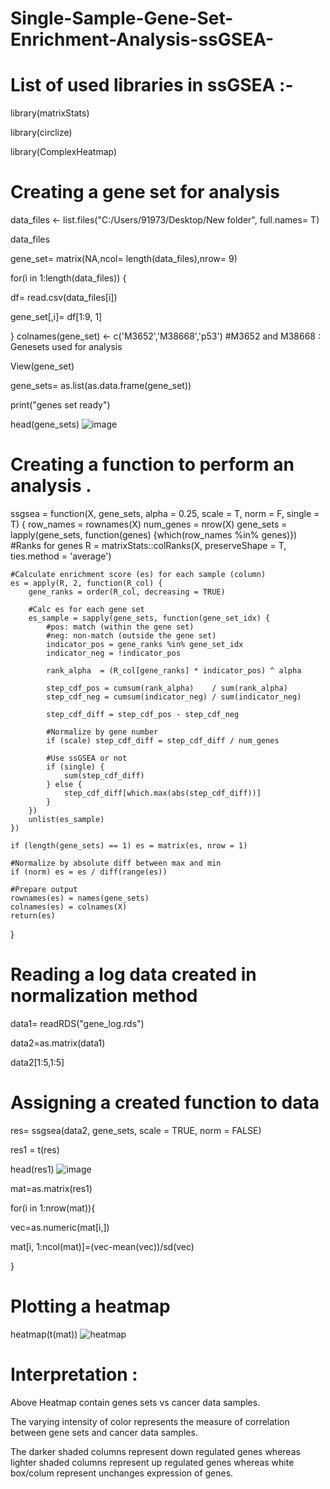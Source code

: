 # Single-Sample-Gene-Set-Enrichment-Analysis-ssGSEA-
# List of used libraries in ssGSEA :-
library(matrixStats)

library(circlize)

library(ComplexHeatmap)

# Creating a gene set for analysis

data_files <- list.files("C:/Users/91973/Desktop/New folder", full.names= T)  

data_files 

gene_set= matrix(NA,ncol= length(data_files),nrow= 9)

for(i in 1:length(data_files)) {                              
  
  df= read.csv(data_files[i])
  
  gene_set[,i]= df[1:9, 1]
  
}
colnames(gene_set) <- c('M3652','M38668','p53')   #M3652 and M38668 : Genesets used for analysis

View(gene_set)

gene_sets= as.list(as.data.frame(gene_set))

print("genes set ready")

head(gene_sets)
![image](https://user-images.githubusercontent.com/110582335/200167591-5108d9d5-7582-4772-b240-71058a82e8f8.png)

# Creating a function to perform an analysis .
ssgsea = function(X, gene_sets, alpha = 0.25, scale = T, norm = F, single = T) {
    row_names = rownames(X)
    num_genes = nrow(X)
    gene_sets = lapply(gene_sets, function(genes) {which(row_names %in% genes)})
        #Ranks for genes
    R = matrixStats::colRanks(X, preserveShape = T, ties.method = 'average')

    #Calculate enrichment score (es) for each sample (column)
    es = apply(R, 2, function(R_col) {
        gene_ranks = order(R_col, decreasing = TRUE)

        #Calc es for each gene set
        es_sample = sapply(gene_sets, function(gene_set_idx) {
            #pos: match (within the gene set)
            #neg: non-match (outside the gene set)
            indicator_pos = gene_ranks %in% gene_set_idx
            indicator_neg = !indicator_pos

            rank_alpha  = (R_col[gene_ranks] * indicator_pos) ^ alpha

            step_cdf_pos = cumsum(rank_alpha)    / sum(rank_alpha)
            step_cdf_neg = cumsum(indicator_neg) / sum(indicator_neg)

            step_cdf_diff = step_cdf_pos - step_cdf_neg

            #Normalize by gene number
            if (scale) step_cdf_diff = step_cdf_diff / num_genes

            #Use ssGSEA or not
            if (single) {
                sum(step_cdf_diff)
            } else {
                step_cdf_diff[which.max(abs(step_cdf_diff))]
            }
        })
        unlist(es_sample)
    })

    if (length(gene_sets) == 1) es = matrix(es, nrow = 1)

    #Normalize by absolute diff between max and min
    if (norm) es = es / diff(range(es))

    #Prepare output
    rownames(es) = names(gene_sets)
    colnames(es) = colnames(X)
    return(es)
}

# Reading a log data created in normalization method
data1= readRDS("gene_log.rds")

data2=as.matrix(data1)

data2[1:5,1:5]

# Assigning a created function to data 
res= ssgsea(data2, gene_sets, scale = TRUE, norm = FALSE)

res1 = t(res)

head(res1)
![image](https://user-images.githubusercontent.com/110582335/200167697-3a415970-9729-45c1-b316-4d4c0d0c2ad5.png)

mat=as.matrix(res1)

for(i in 1:nrow(mat)){

vec=as.numeric(mat[i,])

mat[i, 1:ncol(mat)]=(vec-mean(vec))/sd(vec)

}

# Plotting a heatmap 
heatmap(t(mat))
![heatmap](https://user-images.githubusercontent.com/110582335/200167764-accd4d71-8b07-4737-9d03-7343f3e0c2e7.png)

# Interpretation :

Above Heatmap contain genes sets vs cancer data samples.

The varying intensity of color represents the measure of correlation between gene sets and cancer data samples.

The darker shaded columns represent down regulated genes whereas lighter shaded columns represent up regulated genes whereas white box/colum represent unchanges expression of genes.
